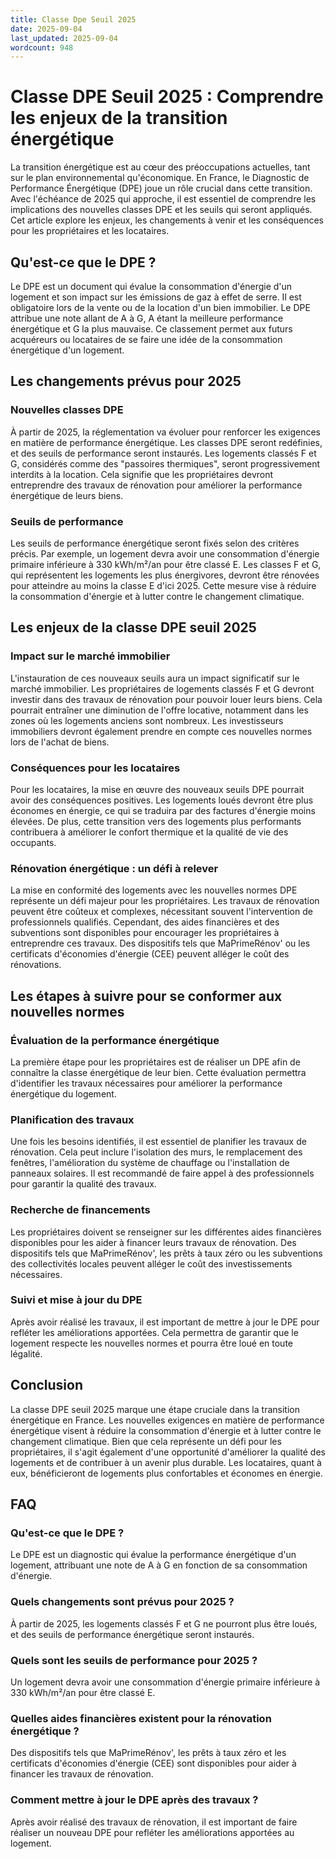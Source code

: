 ```yaml
---
title: Classe Dpe Seuil 2025
date: 2025-09-04
last_updated: 2025-09-04
wordcount: 948
---
```


# Classe DPE Seuil 2025 : Comprendre les enjeux de la transition énergétique

La transition énergétique est au cœur des préoccupations actuelles, tant sur le plan environnemental qu'économique. En France, le Diagnostic de Performance Énergétique (DPE) joue un rôle crucial dans cette transition. Avec l'échéance de 2025 qui approche, il est essentiel de comprendre les implications des nouvelles classes DPE et les seuils qui seront appliqués. Cet article explore les enjeux, les changements à venir et les conséquences pour les propriétaires et les locataires.

## Qu'est-ce que le DPE ?

Le DPE est un document qui évalue la consommation d'énergie d'un logement et son impact sur les émissions de gaz à effet de serre. Il est obligatoire lors de la vente ou de la location d'un bien immobilier. Le DPE attribue une note allant de A à G, A étant la meilleure performance énergétique et G la plus mauvaise. Ce classement permet aux futurs acquéreurs ou locataires de se faire une idée de la consommation énergétique d'un logement.

## Les changements prévus pour 2025

### Nouvelles classes DPE

À partir de 2025, la réglementation va évoluer pour renforcer les exigences en matière de performance énergétique. Les classes DPE seront redéfinies, et des seuils de performance seront instaurés. Les logements classés F et G, considérés comme des "passoires thermiques", seront progressivement interdits à la location. Cela signifie que les propriétaires devront entreprendre des travaux de rénovation pour améliorer la performance énergétique de leurs biens.

### Seuils de performance

Les seuils de performance énergétique seront fixés selon des critères précis. Par exemple, un logement devra avoir une consommation d'énergie primaire inférieure à 330 kWh/m²/an pour être classé E. Les classes F et G, qui représentent les logements les plus énergivores, devront être rénovées pour atteindre au moins la classe E d'ici 2025. Cette mesure vise à réduire la consommation d'énergie et à lutter contre le changement climatique.

## Les enjeux de la classe DPE seuil 2025

### Impact sur le marché immobilier

L'instauration de ces nouveaux seuils aura un impact significatif sur le marché immobilier. Les propriétaires de logements classés F et G devront investir dans des travaux de rénovation pour pouvoir louer leurs biens. Cela pourrait entraîner une diminution de l'offre locative, notamment dans les zones où les logements anciens sont nombreux. Les investisseurs immobiliers devront également prendre en compte ces nouvelles normes lors de l'achat de biens.

### Conséquences pour les locataires

Pour les locataires, la mise en œuvre des nouveaux seuils DPE pourrait avoir des conséquences positives. Les logements loués devront être plus économes en énergie, ce qui se traduira par des factures d'énergie moins élevées. De plus, cette transition vers des logements plus performants contribuera à améliorer le confort thermique et la qualité de vie des occupants.

### Rénovation énergétique : un défi à relever

La mise en conformité des logements avec les nouvelles normes DPE représente un défi majeur pour les propriétaires. Les travaux de rénovation peuvent être coûteux et complexes, nécessitant souvent l'intervention de professionnels qualifiés. Cependant, des aides financières et des subventions sont disponibles pour encourager les propriétaires à entreprendre ces travaux. Des dispositifs tels que MaPrimeRénov' ou les certificats d'économies d'énergie (CEE) peuvent alléger le coût des rénovations.

## Les étapes à suivre pour se conformer aux nouvelles normes

### Évaluation de la performance énergétique

La première étape pour les propriétaires est de réaliser un DPE afin de connaître la classe énergétique de leur bien. Cette évaluation permettra d'identifier les travaux nécessaires pour améliorer la performance énergétique du logement.

### Planification des travaux

Une fois les besoins identifiés, il est essentiel de planifier les travaux de rénovation. Cela peut inclure l'isolation des murs, le remplacement des fenêtres, l'amélioration du système de chauffage ou l'installation de panneaux solaires. Il est recommandé de faire appel à des professionnels pour garantir la qualité des travaux.

### Recherche de financements

Les propriétaires doivent se renseigner sur les différentes aides financières disponibles pour les aider à financer leurs travaux de rénovation. Des dispositifs tels que MaPrimeRénov', les prêts à taux zéro ou les subventions des collectivités locales peuvent alléger le coût des investissements nécessaires.

### Suivi et mise à jour du DPE

Après avoir réalisé les travaux, il est important de mettre à jour le DPE pour refléter les améliorations apportées. Cela permettra de garantir que le logement respecte les nouvelles normes et pourra être loué en toute légalité.

## Conclusion

La classe DPE seuil 2025 marque une étape cruciale dans la transition énergétique en France. Les nouvelles exigences en matière de performance énergétique visent à réduire la consommation d'énergie et à lutter contre le changement climatique. Bien que cela représente un défi pour les propriétaires, il s'agit également d'une opportunité d'améliorer la qualité des logements et de contribuer à un avenir plus durable. Les locataires, quant à eux, bénéficieront de logements plus confortables et économes en énergie.

## FAQ

### Qu'est-ce que le DPE ?

Le DPE est un diagnostic qui évalue la performance énergétique d'un logement, attribuant une note de A à G en fonction de sa consommation d'énergie.

### Quels changements sont prévus pour 2025 ?

À partir de 2025, les logements classés F et G ne pourront plus être loués, et des seuils de performance énergétique seront instaurés.

### Quels sont les seuils de performance pour 2025 ?

Un logement devra avoir une consommation d'énergie primaire inférieure à 330 kWh/m²/an pour être classé E.

### Quelles aides financières existent pour la rénovation énergétique ?

Des dispositifs tels que MaPrimeRénov', les prêts à taux zéro et les certificats d'économies d'énergie (CEE) sont disponibles pour aider à financer les travaux de rénovation.

### Comment mettre à jour le DPE après des travaux ?

Après avoir réalisé des travaux de rénovation, il est important de faire réaliser un nouveau DPE pour refléter les améliorations apportées au logement.